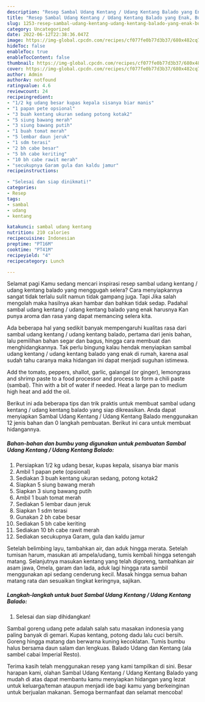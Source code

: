 ```yaml
---
description: "Resep Sambal Udang Kentang / Udang Kentang Balado yang Enak, Buat Buka Puasa Bikin Ngiler"
title: "Resep Sambal Udang Kentang / Udang Kentang Balado yang Enak, Buat Buka Puasa Bikin Ngiler"
slug: 1253-resep-sambal-udang-kentang-udang-kentang-balado-yang-enak-buat-buka-puasa-bikin-ngiler
category: Uncategorized
date: 2022-06-12T22:38:36.047Z
image: https://img-global.cpcdn.com/recipes/cf077fe0b77d3b37/680x482cq70/sambal-udang-kentang-udang-kentang-balado-foto-resep-utama.jpg
hideToc: false
enableToc: true
enableTocContent: false
thumbnail: https://img-global.cpcdn.com/recipes/cf077fe0b77d3b37/680x482cq70/sambal-udang-kentang-udang-kentang-balado-foto-resep-utama.jpg
cover: https://img-global.cpcdn.com/recipes/cf077fe0b77d3b37/680x482cq70/sambal-udang-kentang-udang-kentang-balado-foto-resep-utama.jpg
author: Admin
authorAv: notfound
ratingvalue: 4.6
reviewcount: 24
recipeingredient:
- "1/2 kg udang besar kupas kepala sisanya biar manis"
- "1 papan pete opsional"
- "3 buah kentang ukuran sedang potong kotak2"
- "5 siung bawang merah"
- "3 siung bawang putih"
- "1 buah tomat merah"
- "5 lembar daun jeruk"
- "1 sdm terasi"
- "2 bh cabe besar"
- "5 bh cabe keriting"
- "10 bh cabe rawit merah"
- "secukupnya Garam gula dan kaldu jamur"
recipeinstructions:

- "Selesai dan siap dinikmati!"
categories:
- Resep
tags:
- sambal
- udang
- kentang

katakunci: sambal udang kentang 
nutrition: 210 calories
recipecuisine: Indonesian
preptime: "PT16M"
cooktime: "PT41M"
recipeyield: "4"
recipecategory: Lunch

---
```



Selamat pagi Kamu sedang mencari inspirasi resep sambal udang kentang / udang kentang balado yang menggugah selera? Cara menyiapkannya sangat tidak terlalu sulit namun tidak gampang juga. Tapi Jika salah mengolah maka hasilnya akan hambar dan bahkan tidak sedap. Padahal sambal udang kentang / udang kentang balado yang enak harusnya Kan punya aroma dan rasa yang dapat memancing selera kita.


Ada beberapa hal yang sedikit banyak mempengaruhi kualitas rasa dari sambal udang kentang / udang kentang balado, pertama dari jenis bahan, lalu pemilihan bahan segar dan bagus, hingga cara membuat dan menghidangkannya. Tak perlu bingung kalau hendak menyiapkan sambal udang kentang / udang kentang balado yang enak di rumah, karena asal sudah tahu caranya maka hidangan ini dapat menjadi suguhan istimewa.

Add the tomato, peppers, shallot, garlic, galangal (or ginger), lemongrass and shrimp paste to a food processor and process to form a chili paste (sambal). Thin with a bit of water if needed. Heat a large pan to medium high heat and add the oil.


Berikut ini ada beberapa tips dan trik praktis untuk membuat sambal udang kentang / udang kentang balado yang siap dikreasikan. Anda dapat menyiapkan Sambal Udang Kentang / Udang Kentang Balado menggunakan 12 jenis bahan dan 0 langkah pembuatan. Berikut ini cara untuk membuat hidangannya.

<!--inarticleads1-->

##### Bahan-bahan dan bumbu yang digunakan untuk pembuatan Sambal Udang Kentang / Udang Kentang Balado:

1. Persiapkan 1/2 kg udang besar, kupas kepala, sisanya biar manis
1. Ambil 1 papan pete (opsional)
1. Sediakan 3 buah kentang ukuran sedang, potong kotak2
1. Siapkan 5 siung bawang merah
1. Siapkan 3 siung bawang putih
1. Ambil 1 buah tomat merah
1. Sediakan 5 lembar daun jeruk
1. Siapkan 1 sdm terasi
1. Gunakan 2 bh cabe besar
1. Sediakan 5 bh cabe keriting
1. Sediakan 10 bh cabe rawit merah
1. Sediakan secukupnya Garam, gula dan kaldu jamur


Setelah belimbing layu, tambahkan air, dan aduk hingga merata. Setelah tumisan harum, masukan ati ampela/udang, tumis kembali hingga setengah matang. Selanjutnya masukan kentang yang telah digoreng, tambahkan air asam jawa, Omela, garam dan lada, aduk lagi hingga rata sambil menggunakan api sedang cenderung kecil. Masak hingga semua bahan matang rata dan sesuaikan tingkat keringnya, sajikan. 

<!--inarticleads2-->

##### Langkah-langkah untuk buat Sambal Udang Kentang / Udang Kentang Balado:


1. Selesai dan siap dihidangkan!

Sambal goreng udang pete adalah salah satu masakan indonesia yang paling banyak di gemari. Kupas kentang, potong dadu lalu cuci bersih. Goreng hingga matang dan berwarna kuning kecoklatan. Tumis bumbu halus bersama daun salam dan lengkuas. Balado Udang dan Kentang (ala sambel cabai Imperial Resto). 

Terima kasih telah menggunakan resep yang kami tampilkan di sini. Besar harapan kami, olahan Sambal Udang Kentang / Udang Kentang Balado yang mudah di atas dapat membantu kamu menyiapkan hidangan yang lezat untuk keluarga/teman ataupun menjadi ide bagi kamu yang berkeinginan untuk berjualan makanan. Semoga bermanfaat dan selamat mencoba!
